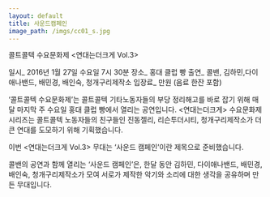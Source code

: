 ```yaml
---
layout: default
title: 사운드캠페인
image_path: /imgs/cc01_s.jpg
---
```


콜트콜텍 수요문화제 \<연대는더크게 Vol.3\>
 
일시_ 2016년 1월 27일 수요일 7시 30분
장소_ 홍대 클럽 빵
출연_ 콜밴, 김하민,다이애나밴드, 배민경, 배인숙, 청개구리제작소
입장료_ 만원 (음료 한잔 포함)
 
 
‘콜트콜텍 수요문화제’는 콜트콜텍 기타노동자들의 부당 정리해고를
바로 잡기 위해 매달 마지막 주 수요일 홍대 클럽 빵에서 열리는 공연입니다.
\<연대는더크게\> 수요문화제 시리즈는 콜트콜텍 노동자들의 친구들인
진동젤리, 리슨투더시티, 청개구리제작소가 더 큰 연대를 도모하기 위해 기획했습니다.
 
이번 \<연대는더크게 Vol.3\> 무대는 ‘사운드 캠페인’이란 제목으로 준비했습니다.
 
콜밴의 공연과 함께 열리는 ‘사운드 캠페인’은,
한달 동안 김하민, 다이애나밴드, 배민경, 배인숙, 청개구리제작소가 모여
서로가 제작한 악기와 소리에 대한 생각을 공유하며 만든 무대입니다.
